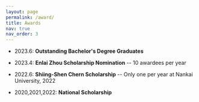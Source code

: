 ```yaml
---
layout: page
permalink: /award/
title: Awards
nav: true
nav_order: 3
---
```




- 2023.6: **Outstanding Bachelor's Degree Graduates**


- 2023.4: **Enlai Zhou Scholarship Nomination** -- 10 awardees per year


- 2022.6: **Shiing-Shen Chern Scholarship** -- Only one per year at Nankai University, 2022


- 2020,2021,2022: **National Scholarship**
